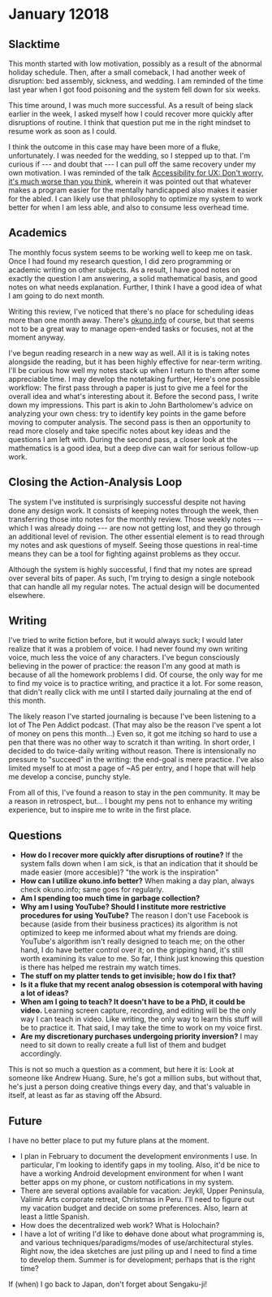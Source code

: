 # January 12018

## Slacktime

This month started with low motivation, possibly as a result of the abnormal holiday schedule.
Then, after a small comeback, I had another week of disruption: bed assembly, sickness, and wedding.
I am reminded of the time last year when I got food poisoning and the system fell down for six weeks.

This time around, I was much more successful.
As a result of being slack earlier in the week, I asked myself how I could recover more quickly after disruptions of routine.
I think that question put me in the right mindset to resume work as soon as I could.

I think the outcome in this case may have been more of a fluke, unfortunately.
I was needed for the wedding, so I stepped up to that.
I'm curious if --- and doubt that --- I can pull off the same recovery under my own motivation.
I was reminded of the talk [Accessibility for UX: Don't worry, it's much worse than you think](https://www.youtube.com/watch?v=AAZhi3W6LOs), wherein it was pointed out that whatever makes a program easier for the mentally handicapped also makes it easier for the abled.
I can likely use that philosophy to optimize my system to work better for when I am less able, and also to consume less overhead time.


## Academics

The monthly focus system seems to be working well to keep me on task.
Once I had found my research question, I did zero programming or academic writing on other subjects.
As a result, I have good notes on exactly the question I am answering, a solid mathematical basis, and good notes on what needs explanation.
Further, I think I have a good idea of what I am going to do next month.

Writing this review, I've noticed that there's no place for scheduling ideas more than one month away.
There's [okuno.info](okuno.info) of course, but that seems not to be a great way to manage open-ended tasks or focuses, not at the moment anyway.

I've begun reading research in a new way as well.
All it is is taking notes alongside the reading, but it has been highly effective for near-term writing.
I'll be curious how well my notes stack up when I return to them after some appreciable time.
I may develop the notetaking further,
Here's one possible workflow:
The first pass through a paper is just to give me a feel for the overall idea and what's interesting about it.
Before the second pass, I write down my impressions.
This part is akin to John Bartholomew's advice on analyzing your own chess: try to identify key points in the game before moving to computer analysis.
The second pass is then an opportunity to read more closely and take specific notes about key ideas and the questions I am left with.
During the second pass, a closer look at the mathematics is a good idea, but a deep dive can wait for serious follow-up work.


## Closing the Action-Analysis Loop

The system I've instituted is surprisingly successful despite not having done any design work.
It consists of keeping notes through the week, then transferring those into notes for the monthly review.
Those weekly notes --- which I was already doing --- are now not getting lost, and they go through an additional level of revision.
The other essential element is to read through my notes and ask questions of myself.
Seeing those questions in real-time means they can be a tool for fighting against problems as they occur.

Although the system is highly successful, I find that my notes are spread over several bits of paper.
As such, I'm trying to design a single notebook that can handle all my regular notes.
The actual design will be documented elsewhere.


## Writing

I've tried to write fiction before, but it would always suck;
I would later realize that it was a problem of voice.
I had never found my own writing voice, much less the voice of any characters.
I've begun consciously believing in the power of practice: the reason I'm any good at math is because of all the homework problems I did.
Of course, the only way for me to find my voice is to practice writing, and practice it a lot.
For some reason, that didn't really click with me until I started daily journaling at the end of this month.

The likely reason I've started journaling is because I've been listening to a lot of The Pen Addict podcast.
(That may also be the reason I've spent a lot of money on pens this month...)
Even so, it got me itching so hard to use a pen that there was no other way to scratch it than writing.
In short order, I decided to do twice-daily writing without reason.
There is intensionally no pressure to "succeed" in the writing: the end-goal is mere practice.
I've also limited myself to at most a page of ~A5 per entry, and I hope that will help me develop a concise, punchy style.

From all of this, I've found a reason to stay in the pen community.
It may be a reason in retrospect, but... I bought my pens not to enhance my writing experience, but to inspire me to write in the first place.



## Questions

  * **How do I recover more quickly after disruptions of routine?**
    If the system falls down when I am sick, is that an indication that it should be made easier (more accesible)?
    "the work is the inspiration"
  * **How can I utilize okuno.info better?**
    When making a day plan, always check okuno.info; same goes for regularly.
  * **Am I spending too much time in garbage collection?**
  * **Why am I using YouTube? Should I institute more restrictive procedures for using YouTube?**
    The reason I don't use Facebook is because (aside from their business practices) its algorithm is not optimized to keep me informed about what my friends are doing.
    YouTube's algorithm isn't really designed to teach me; on the other hand, I do have better control over it; on the gripping hand, it's still worth examining its value to me.
    So far, I think just knowing this question is there has helped me restrain my watch times.
  * **The stuff on my platter tends to get invisible; how do I fix that?**
  * **Is it a fluke that my recent analog obsession is cotemporal with having a lot of ideas?**
  * **When am I going to teach? It doesn't have to be a PhD, it could be video.**
    Learning screen capture, recording, and editing will be the only way I can teach in video.
    Like writing, the only way to learn this stuff will be to practice it.
    That said, I may take the time to work on my voice first.
  * **Are my discretionary purchases undergoing priority inversion?**
    I may need to sit down to really create a full list of them and budget accordingly.

This is not so much a question as a comment, but here it is:
Look at someone like Andrew Huang.
Sure, he's got a million subs, but without that, he's just a person doing creative things every day, and that's valuable in itself, at least as far as staving off the Absurd.


## Future

I have no better place to put my future plans at the moment.

  * I plan in February to document the development environments I use.
    In particular, I'm looking to identify gaps in my tooling.
    Also, it'd be nice to have a working Android development environment for when I want better apps on my phone, or custom notifications in my system.
  * There are several options available for vacation: Jeykll, Upper Peninsula, Valimir Arts corporate retreat, Christmas in Peru.
    I'll need to figure out my vacation budget and decide on some preferences.
    Also, learn at least a little Spanish.
  * How does the decentralized web work? What is Holochain?
  * I have a lot of writing I'd like to <del>do</del>have done about what programming is, and various techniques/paradigms/modes of use/architectural styles.
    Right now, the idea sketches are just piling up and I need to find a time to develop them.
    Summer is for development; perhaps that is the right time?

If (when) I go back to Japan, don't forget about Sengaku-ji!
